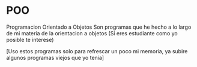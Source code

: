 # POO
Programacion Orientado a Objetos
Son programas que he hecho a lo largo de mi materia de la orientacion a objetos
(Si eres estudiante como yo posible te interese)

[Uso estos programas solo para refrescar un poco mi memoria, ya subire algunos programas viejos que yo tenia]
